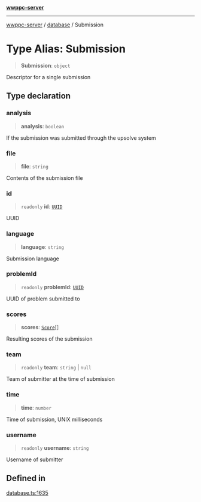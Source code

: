 [**wwppc-server**](../../README.md)

***

[wwppc-server](../../modules.md) / [database](../README.md) / Submission

# Type Alias: Submission

> **Submission**: `object`

Descriptor for a single submission

## Type declaration

### analysis

> **analysis**: `boolean`

If the submission was submitted through the upsolve system

### file

> **file**: `string`

Contents of the submission file

### id

> `readonly` **id**: [`UUID`](../../util/type-aliases/UUID.md)

UUID

### language

> **language**: `string`

Submission language

### problemId

> `readonly` **problemId**: [`UUID`](../../util/type-aliases/UUID.md)

UUID of problem submitted to

### scores

> **scores**: [`Score`](Score.md)[]

Resulting scores of the submission

### team

> `readonly` **team**: `string` \| `null`

Team of submitter at the time of submission

### time

> **time**: `number`

Time of submission, UNIX milliseconds

### username

> `readonly` **username**: `string`

Username of submitter

## Defined in

[database.ts:1635](https://github.com/WWPPC/WWPPC-server/blob/f21384f154c6e2184ddc59d99a3230ee362152e8/src/database.ts#L1635)
